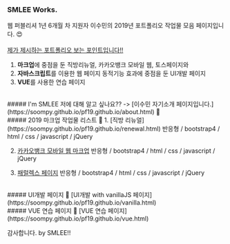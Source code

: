 ### SMLEE Works.
웹 퍼블리셔 1년 6개월 차 지원자 이수민의 2019년 포트폴리오 작업물 모음 페이지입니다. &#128525;
<br><br>
<u>제가 제시하는 포트폴리오 보는 포인트입니다!!</u>
<br>
1. <strong>마크업</strong>에 중점을 둔 직방리뉴얼, 카카오뱅크 모바일 웹, 토스페이지와
2. <strong>자바스크립트</strong>를 이용한 웹 페이지 동적기능 효과에 중점을 둔 UI개발 페이지
3. <strong>VUE</strong>를 사용한 연습 페이지


<br>
##### I'm SMLEE
저에 대해 알고 싶나요?? ->
[이수민 자기소개 페이지입니다.](https://soompy.github.io/pf19.github.io/about.html) 🙂

<br>
##### 2019 마크업 작업물 리스트 💪
1. [직방 리뉴얼](https://soompy.github.io/pf19.github.io/renewal.html)
  반응형 / bootstrap4 / html / css / javascript / jQuery
  
  
2. [카카오뱅크 모바일 웹 마크업](https://soompy.github.io/pf19.github.io/banksal_index.html)
  반응형 / bootstrap4 / html / css / javascript / jQuery
  
  
3. [패럴렉스 페이지](https://soompy.github.io/pf19.github.io/banksal_index.html)
  반응형 / bootstrap4 / html / css / javascript / jQuery
  
<br>
##### UI개발 페이지 💪
[UI개발 with vanillaJS 페이지](https://soompy.github.io/pf19.github.io/vanilla.html)  
  
<br>
##### VUE 연습 페이지 💪
[VUE 연습 페이지](https://soompy.github.io/pf19.github.io/vue.html)

감사합니다.
by SMLEE!!
